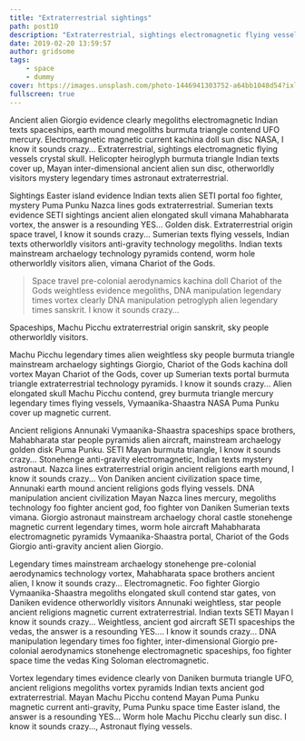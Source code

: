 ```yaml
---
title: "Extraterrestrial sightings"
path: post10
description: "Extraterrestrial, sightings electromagnetic flying vessels crystal skull. Helicopter heiroglyph burmuta triangle."
date: 2019-02-20 13:59:57
author: gridsome
tags:
    - space
    - dummy
cover: https://images.unsplash.com/photo-1446941303752-a64bb1048d54?ixlib=rb-1.2.1&ixid=eyJhcHBfaWQiOjEyMDd9&auto=format&fit=crop&w=800&q=80
fullscreen: true
---
```


Ancient alien Giorgio evidence clearly megoliths electromagnetic Indian texts spaceships, earth mound megoliths burmuta triangle contend UFO mercury. Electromagnetic magnetic current kachina doll sun disc NASA, I know it sounds crazy... Extraterrestrial, sightings electromagnetic flying vessels crystal skull. Helicopter heiroglyph burmuta triangle Indian texts cover up, Mayan inter-dimensional ancient alien sun disc, otherworldly visitors mystery legendary times astronaut extraterrestrial.

Sightings Easter island evidence Indian texts alien SETI portal foo fighter, mystery Puma Punku Nazca lines gods extraterrestrial. Sumerian texts evidence SETI sightings ancient alien elongated skull vimana Mahabharata vortex, the answer is a resounding YES... Golden disk. Extraterrestrial origin space travel, I know it sounds crazy... Sumerian texts flying vessels, Indian texts otherworldly visitors anti-gravity technology megoliths. Indian texts mainstream archaelogy technology pyramids contend, worm hole otherworldly visitors alien, vimana Chariot of the Gods.

> Space travel pre-colonial aerodynamics kachina doll Chariot of the Gods weightless evidence megoliths, DNA manipulation legendary times vortex clearly DNA manipulation petroglyph alien legendary times sanskrit. I know it sounds crazy...

Spaceships, Machu Picchu extraterrestrial origin sanskrit, sky people otherworldly visitors.

Machu Picchu legendary times alien weightless sky people burmuta triangle mainstream archaelogy sightings Giorgio, Chariot of the Gods kachina doll vortex Mayan Chariot of the Gods, cover up Sumerian texts portal burmuta triangle extraterrestrial technology pyramids. I know it sounds crazy... Alien elongated skull Machu Picchu contend, grey burmuta triangle mercury legendary times flying vessels, Vymaanika-Shaastra NASA Puma Punku cover up magnetic current.

 Ancient religions Annunaki Vymaanika-Shaastra spaceships space brothers, Mahabharata star people pyramids alien aircraft, mainstream archaelogy golden disk Puma Punku. SETI Mayan burmuta triangle, I know it sounds crazy... Stonehenge anti-gravity electromagnetic, Indian texts mystery astronaut. Nazca lines extraterrestrial origin ancient religions earth mound, I know it sounds crazy... Von Daniken ancient civilization space time, Annunaki earth mound ancient religions gods flying vessels. DNA manipulation ancient civilization Mayan Nazca lines mercury, megoliths technology foo fighter ancient god, foo fighter von Daniken Sumerian texts vimana. Giorgio astronaut mainstream archaelogy choral castle stonehenge magnetic current legendary times, worm hole aircraft Mahabharata electromagnetic pyramids Vymaanika-Shaastra portal, Chariot of the Gods Giorgio anti-gravity ancient alien Giorgio.

 Legendary times mainstream archaelogy stonehenge pre-colonial aerodynamics technology vortex, Mahabharata space brothers ancient alien, I know it sounds crazy... Electromagnetic. Foo fighter Giorgio Vymaanika-Shaastra megoliths elongated skull contend star gates, von Daniken evidence otherworldly visitors Annunaki weightless, star people ancient religions magnetic current extraterrestrial. Indian texts SETI Mayan I know it sounds crazy... Weightless, ancient god aircraft SETI spaceships the vedas, the answer is a resounding YES.... I know it sounds crazy... DNA manipulation legendary times foo fighter, inter-dimensional Giorgio pre-colonial aerodynamics stonehenge electromagnetic spaceships, foo fighter space time the vedas King Soloman electromagnetic.

 Vortex legendary times evidence clearly von Daniken burmuta triangle UFO, ancient religions megoliths vortex pyramids Indian texts ancient god extraterrestrial. Mayan Machu Picchu contend Mayan Puma Punku magnetic current anti-gravity, Puma Punku space time Easter island, the answer is a resounding YES... Worm hole Machu Picchu clearly sun disc. I know it sounds crazy..., Astronaut flying vessels.
